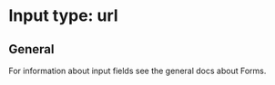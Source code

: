 # Input type: url 

## General

For information about input fields see the general docs about Forms.

